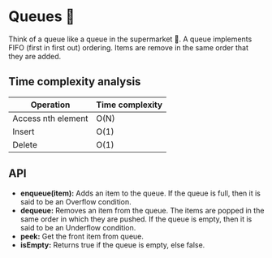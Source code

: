 # Queues 🛒

Think of a queue like a queue in the supermarket 🛒. A queue implements FIFO (first in first out) ordering. Items are remove in the same order that they are added.

## Time complexity analysis

| Operation          | Time complexity |
| ------------------ | --------------- |
| Access nth element | O(N)            |
| Insert             | O(1)            |
| Delete             | O(1)            |

## API

- **enqueue(item):** Adds an item to the queue. If the queue is full, then it is said to be an Overflow condition.
- **dequeue:** Removes an item from the queue. The items are popped in the same order in which they are pushed. If the queue is empty, then it is said to be an Underflow condition.
- **peek:** Get the front item from queue.
- **isEmpty:** Returns true if the queue is empty, else false.
